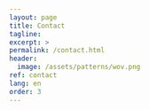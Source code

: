 ```yaml
---
layout: page
title: Contact
tagline: 
excerpt: >
permalink: /contact.html
header:
  image: /assets/patterns/wov.png
ref: contact
lang: en  
order: 3
---
```


